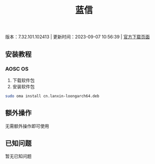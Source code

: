 ﻿---
id: 1746
title: 蓝信
toc: true
weight: 1746
---

版本：7.32.101.102413 | 更新时间：2023-09-07 10:56:39 | [官方下载页面](http://app.loongapps.cn/#/detail/1746)

## 安装教程 

### AOSC OS 

1. 下载软件包
2. 安装软件包

```bash
sudo oma install cn.lanxin-loongarch64.deb
```

## 额外操作

无需额外操作即可使用

## 已知问题

暂无已知问题

